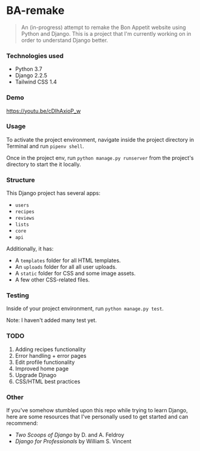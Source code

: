 # BA-remake
> An (in-progress) attempt to remake the Bon Appetit website using Python and Django. This is a project that I'm currently working on in order to understand Django better. 


### Technologies used
- Python 3.7
- Django 2.2.5
- Tailwind CSS 1.4


### Demo
https://youtu.be/cDlhAxioP_w


### Usage
To activate the project environment, navigate inside the project directory in Terminal and run `pipenv shell`. 

Once in the project env, run `python manage.py runserver` from the project's directory to start the it locally. 

### Structure 
This Django project has several apps: 
- `users`
- `recipes`
- `reviews`
- `lists` 
- `core` 
- `api`


Additionally, it has: 
- A `templates` folder for all HTML templates. 
- An `uploads` folder for all all user uploads.
- A `static` folder for CSS and some image assets.
- A few other CSS-related files.

### Testing 
Inside of your project environment, run `python manage.py test`. 

Note: I haven't added many test yet. 

### TODO
1. Adding recipes functionality
2. Error handling + error pages
3. Edit profile functionality
4. Improved home page
5. Upgrade Djnago
6. CSS/HTML best practices


### Other
If you've somehow stumbled upon this repo while trying to learn Django, here are some resources that I've personally used to get started and can recommend: 
- *Two Scoops of Django* by  D. and A. Feldroy
- *Django for Professionals* by  William S. Vincent
